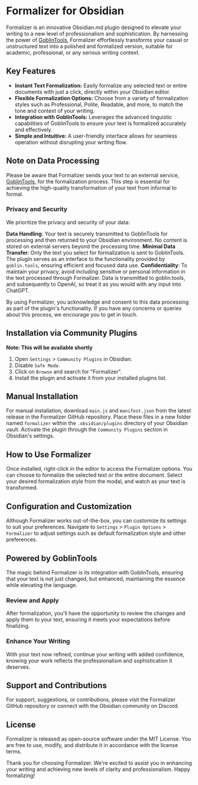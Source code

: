 # Formalizer for Obsidian

Formalizer is an innovative Obsidian.md plugin designed to elevate your writing to a new level of professionalism and sophistication. By harnessing the power of [GoblinTools](http://goblin.tools), Formalizer effortlessly transforms your casual or unstructured text into a polished and formalized version, suitable for academic, professional, or any serious writing context.

## Key Features

- **Instant Text Formalization:** Easily formalize any selected text or entire documents with just a click, directly within your Obsidian editor.
- **Flexible Formalization Options:** Choose from a variety of formalization styles such as Professional, Polite, Readable, and more, to match the tone and context of your writing.
- **Integration with GoblinTools:** Leverages the advanced linguistic capabilities of GoblinTools to ensure your text is formalized accurately and effectively.
- **Simple and Intuitive:** A user-friendly interface allows for seamless operation without disrupting your writing flow.

## **Note on Data Processing**
Please be aware that Formalizer sends your text to an external service, [GoblinTools](http://goblin.tools), for the formalization process. This step is essential for achieving the high-quality transformation of your text from informal to formal.

### Privacy and Security
We prioritize the privacy and security of your data:

**Data Handling**: Your text is securely transmitted to GoblinTools for processing and then returned to your Obsidian environment. No content is stored on external servers beyond the processing time.
**Minimal Data Transfer**: Only the text you select for formalization is sent to GoblinTools. The plugin serves as an interface to the functionality provided by `goblin.tools`, ensuring efficient and focused data use.
**Confidentiality**: To maintain your privacy, avoid including sensitive or personal information in the text processed through Formalizer. Data is transmitted to goblin.tools, and subsequently to OpenAI, so treat it as you would with any input into ChatGPT.

By using Formalizer, you acknowledge and consent to this data processing as part of the plugin's functionality. If you have any concerns or queries about this process, we encourage you to get in touch.

## Installation via Community Plugins
**Note: This will be available shortly**

1. Open `Settings` > `Community Plugins` in Obsidian.
2. Disable `Safe Mode`.
3. Click on `Browse` and search for "Formalizer".
4. Install the plugin and activate it from your installed plugins list.

## Manual Installation
For manual installation, download `main.js` and `manifest.json` from the latest release in the Formalizer GitHub repository. Place these files in a new folder named `formalizer` within the `.obsidian/plugins` directory of your Obsidian vault. Activate the plugin through the `Community Plugins` section in Obsidian's settings.

## How to Use Formalizer

Once installed, right-click in the editor to access the Formalizer options. You can choose to formalize the selected text or the entire document. Select your desired formalization style from the modal, and watch as your text is transformed.

## Configuration and Customization

Although Formalizer works out-of-the-box, you can customize its settings to suit your preferences. Navigate to `Settings` > `Plugin Options` > `Formalizer` to adjust settings such as default formalization style and other preferences.

## Powered by GoblinTools

The magic behind Formalizer is its integration with GoblinTools, ensuring that your text is not just changed, but enhanced, maintaining the essence while elevating the language.

### Review and Apply

After formalization, you'll have the opportunity to review the changes and apply them to your text, ensuring it meets your expectations before finalizing.

### Enhance Your Writing

With your text now refined, continue your writing with added confidence, knowing your work reflects the professionalism and sophistication it deserves.

## Support and Contributions

For support, suggestions, or contributions, please visit the Formalizer GitHub repository or connect with the Obsidian community on Discord.

## License

Formalizer is released as open-source software under the MIT License. You are free to use, modify, and distribute it in accordance with the license terms.

Thank you for choosing Formalizer. We're excited to assist you in enhancing your writing and achieving new levels of clarity and professionalism. Happy formalizing!